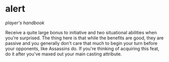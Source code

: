 # alert

*player's handbook*

Receive a quite large bonus to initiative and two situational abilities when you're surprised. The thing here is that while the benefits are good, they are passive and you generally don't care that much to begin your turn before your opponents, like Assassins do. If you're thinking of acquiring this feat, do it after you've maxed out your main casting attribute.

